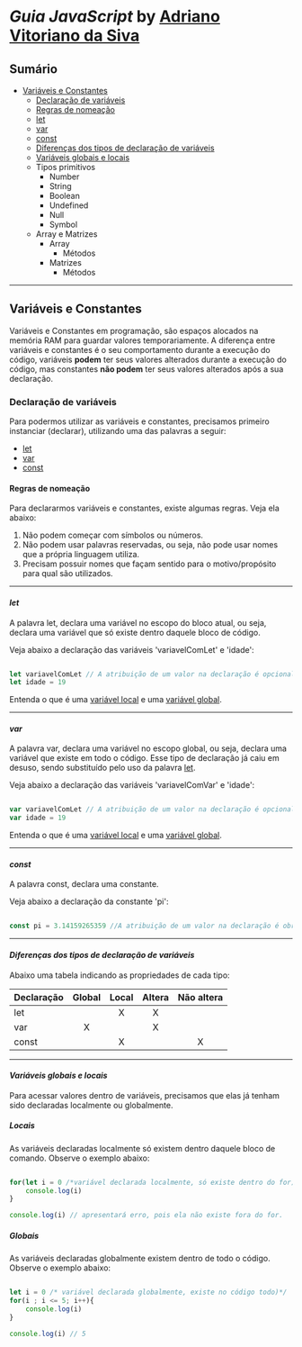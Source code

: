 # **_Guia JavaScript_** by [Adriano Vitoriano da Siva](https://github.com/AdrianoVitoriano)

## Sumário

- [Variáveis e Constantes](#variáveis-e-constantes)
  - [Declaração de variáveis](#declaração-de-variáveis)
  - [Regras de nomeação](#regras-de-nomeação)
  - [let](#let)
  - [var](#var)
  - [const](#const)
  - [Diferenças dos tipos de declaração de variáveis](#diferenças-dos-tipos-de-declaração-de-variáveis)
  - [Variáveis globais e locais](#variáveis-globais-e-locais)
  - Tipos primitivos
    - Number
    - String
    - Boolean
    - Undefined
    - Null
    - Symbol
  - Array e Matrizes
    - Array
      - Métodos
    - Matrizes
      - Métodos

---

## Variáveis e Constantes

Variáveis e Constantes em programação, são espaços alocados na memória RAM para guardar valores temporariamente. A diferença entre variáveis e constantes é o seu comportamento durante a execução do código, variáveis **podem** ter seus valores alterados durante a execução do código, mas constantes **não podem** ter seus valores alterados após a sua declaração.

### Declaração de variáveis

Para podermos utilizar as variáveis e constantes, precisamos primeiro instanciar (declarar), utilizando uma das palavras a seguir:

- [let](#let)
- [var](#var)
- [const](#const)

#### Regras de nomeação

Para declararmos variáveis e constantes, existe algumas regras. Veja ela abaixo:

1. Não podem começar com símbolos ou números.
1. Não podem usar palavras reservadas, ou seja, não pode usar nomes que a própria linguagem utiliza.
1. Precisam possuir nomes que façam sentido para o motivo/propósito para qual são utilizados.

---

#### _let_

A palavra let, declara uma variável no escopo do bloco atual, ou seja, declara uma variável que só existe dentro daquele bloco de código.

Veja abaixo a declaração das variáveis 'variavelComLet' e 'idade':

```Javascript

let variavelComLet // A atribuição de um valor na declaração é opcional.
let idade = 19


```

Entenda o que é uma [variável local](locais) e uma [variável global](#globais).

---

#### _var_

A palavra var, declara uma variável no escopo global, ou seja, declara uma variável que existe em todo o código. Esse tipo de declaração já caiu em desuso, sendo substituído pelo uso da palavra [let](#let).

Veja abaixo a declaração das variáveis 'variavelComVar' e 'idade':

```Javascript

var variavelComLet // A atribuição de um valor na declaração é opcional.
var idade = 19

```

Entenda o que é uma [variável local](#locais) e uma [variável global](#globais).

---

#### _const_

A palavra const, declara uma constante.

Veja abaixo a declaração da constante 'pi':

```Javascript

const pi = 3.14159265359 //A atribuição de um valor na declaração é obrigatório.

```

---

#### _Diferenças dos tipos de declaração de variáveis_

Abaixo uma tabela indicando as propriedades de cada tipo:

| Declaração | Global | Local | Altera | Não altera |
| :--------- | :----: | :---: | :----: | :--------: |
| let        |        |   X   |   X    |            |
| var        |   X    |       |   X    |            |
| const      |        |   X   |        |     X      |

---

#### _Variáveis globais e locais_

Para acessar valores dentro de variáveis, precisamos que elas já tenham sido declaradas localmente ou globalmente.

##### _Locais_

As variáveis declaradas localmente só existem dentro daquele bloco de comando. Observe o exemplo abaixo:

```Javascript

for(let i = 0 /*variável declarada localmente, só existe dentro do for)*/; i <= 5; i++){
    console.log(i)
}

console.log(i) // apresentará erro, pois ela não existe fora do for.

```

##### _Globais_

As variáveis declaradas globalmente existem dentro de todo o código. Observe o exemplo abaixo:

```Javascript

let i = 0 /* variável declarada globalmente, existe no código todo)*/
for(i ; i <= 5; i++){
    console.log(i)
}

console.log(i) // 5

```



```Javascript



```
